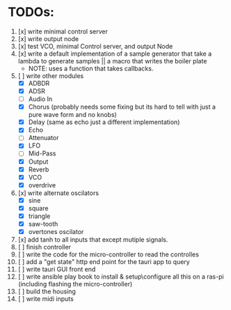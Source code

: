 # TODOs:

1. [x] write minimal control server
2. [x] write output node
3. [x] test VCO, minimal Control server, and output Node
4. [x] write a default implementation of a sample generator that take a lambda to generate samples || a macro that writes the boiler plate
    - NOTE: uses a function that takes callbacks.
5. [ ] write other modules
    - [x] ADBDR
    - [x] ADSR
    - [ ] Audio In
    - [x] Chorus (probably needs some fixing but its hard to tell with just a pure wave form and no knobs)
    - [x] Delay (same as echo just a different implementation)
    - [x] Echo
    - [ ] Attenuator
    - [x] LFO
    - [ ] Mid-Pass
    - [x] Output
    - [x] Reverb
    - [x] VCO
    - [x] overdrive
6. [x] write alternate oscilators
    - [x] sine
    - [x] square
    - [x] triangle
    - [x] saw-tooth
    - [x] overtones oscilator
7. [x] add tanh to all inputs that except mutiple signals.
8. [ ] finish controller
9. [ ] write the code for the micro-controller to read the controlles
10. [ ] add a "get state" http end point for the tauri app to query
11. [ ] write tauri GUI front end
12. [ ] write ansible play book to install & setup\configure all this on a ras-pi (including flashing the micro-controller)
13. [ ] build the housing
14. [ ] write midi inputs
